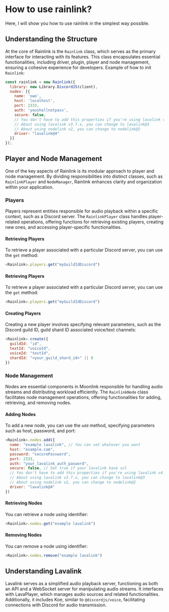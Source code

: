 # How to use rainlink?

Here, I will show you how to use rainlink in the simplest way possible.

## Understanding the Structure

At the core of Rainlink is the `Rainlink` class, which serves as the primary interface for interacting with its features. This class encapsulates essential functionalities, including driver, plugin, player and node management, ensuring a cohesive experience for developers. Example of how to init `Rainlink`:

```js
const rainlink = new Rainlink({
  library: new Library.DiscordJS(client),
  nodes: [{
    name: 'owo',
    host: 'localhost',
    port: 2333,
    auth: 'youshallnotpass',
    secure: false,
    // You don't have to add this properties if you're using lavalink v4.
    // About using lavalink v3.7.x, you can change to lavalink@3
    // About using nodelink v2, you can change to nodelink@2
    driver: "lavalink@4"
  }]
});
```

## Player and Node Management

One of the key aspects of Rainlink is its modular approach to player and node management. By dividing responsibilities into distinct classes, such as `RainlinkPlayer` and `NodeManager`, Rainlink enhances clarity and organization within your application.

### Players

Players represent entities responsible for audio playback within a specific context, such as a Discord server. The `RainlinkPlayer` class handles player-related operations, offering functions for retrieving existing players, creating new ones, and accessing player-specific functionalities.

#### Retrieving Players

To retrieve a player associated with a particular Discord server, you can use the `get` method:

```js
<Rainlink>.players.get("myGuildIdDiscord")
```

#### Retrieving Players

To retrieve a player associated with a particular Discord server, you can use the `get` method:

```js
<Rainlink>.players.get("myGuildIdDiscord")
```

#### Creating Players

Creating a new player involves specifying relevant parameters, such as the Discord guild ID, guild shard ID associated voice/text channels:

```js
<Rainlink>.create({
  guildId: "id",
  textId: "voiceId",
  voiceId: "textId",
  shardId: "<your_guild_shard_id>" || 0
})
```

### Node Management

Nodes are essential components in Moonlink responsible for handling audio streams and distributing workload efficiently. The `RainlinkNode` class facilitates node management operations, offering functionalities for adding, retrieving, and removing nodes.

#### Adding Nodes

To add a new node, you can use the `add` method, specifying parameters such as host, password, and port:

```js
<Rainlink>.nodes.add({
  name: "example lavalink", // You can set whatever you want
  host: "example.com",
  password: "securePassword",
  port: 2333,
  auth: "your_lavalink_auth_pasword",
  secure: false, // Set true if your lavalink have ssl
  // You don't have to add this properties if you're using lavalink v4.
  // About using lavalink v3.7.x, you can change to lavalink@3
  // About using nodelink v2, you can change to nodelink@2
  driver: "lavalink@4"
})
```

#### Retrieving Nodes

You can retrieve a node using identifier:

```js
<Rainlink>.nodes.get("example lavalink")
```

#### Removing Nodes

You can remove a node using identifier:

```js
<Rainlink>.nodes.remove("example lavalink")
```

## Understanding Lavalink

Lavalink serves as a simplified audio playback server, functioning as both an API and a WebSocket server for manipulating audio streams. It interfaces with LavaPlayer, which manages audio sources and related functionalities. Additionally, it includes Koe, similar to `@discordjs/voice`, facilitating connections with Discord for audio transmission.